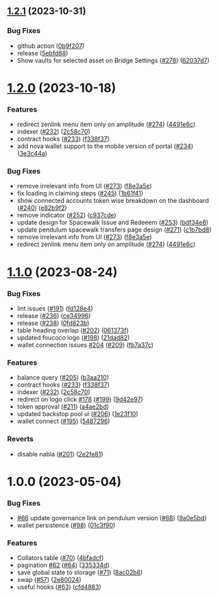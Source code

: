 ## [1.2.1](https://github.com/pendulum-chain/portal/compare/v1.2.0...v1.2.1) (2023-10-31)


### Bug Fixes

* github action ([0b9f207](https://github.com/pendulum-chain/portal/commit/0b9f20798f4f33b7a97ae674f460b7b3dfcde8c0))
* release ([5ebfd88](https://github.com/pendulum-chain/portal/commit/5ebfd88596580307633e3c3dc10d3360f43be8e5))
* Show vaults for selected asset on Bridge Settings ([#278](https://github.com/pendulum-chain/portal/issues/278)) ([62037d7](https://github.com/pendulum-chain/portal/commit/62037d77cf7bd31c9be1cf9ce0c7d03c831ac90e))

# [1.2.0](https://github.com/pendulum-chain/portal/compare/v1.1.2...v1.2.0) (2023-10-18)


### Features

* redirect zenlink menu item only on amplitude ([#274](https://github.com/pendulum-chain/portal/issues/274)) ([4491e6c](https://github.com/pendulum-chain/portal/commit/4491e6cdf1af0a73e8419396f36b8f217c08f818))
* indexer ([#232](https://github.com/pendulum-chain/portal/issues/232))  ([2c58c70](https://github.com/pendulum-chain/portal/pull/275/commits/2c58c70))
* contract hooks ([#233](https://github.com/pendulum-chain/portal/issues/233))  ([f338f37](https://github.com/pendulum-chain/portal/pull/275/commits/f338f37))
* add nova wallet support to the mobile version of portal ([#234](https://github.com/pendulum-chain/portal/issues/234)) ([3e3c44a](https://github.com/pendulum-chain/portal/pull/275/commits/3e3c44a))

### Bug Fixes


* remove irrelevant info from UI ([#273](https://github.com/pendulum-chain/portal/issues/273)) ([f8e3a5e](https://github.com/pendulum-chain/portal/commit/f8e3a5ede3483e8b0b5f9c4a6009358844e655b9))
* fix loading in claiming steps ([#245](https://github.com/pendulum-chain/portal/issues/245)) ([1b61f41](https://github.com/pendulum-chain/portal/pull/275/commits/1b61f41))
* show connected accounts token wise breakdown on the dashboard ([#240](https://github.com/pendulum-chain/portal/issues/240))  ([e82b9f2](https://github.com/pendulum-chain/portal/pull/275/commits/e82b9f2))
* remove indicator ([#252](https://github.com/pendulum-chain/portal/issues/252)) ([c937cde](https://github.com/pendulum-chain/portal/pull/275/commits/c937cde))
* update design for Spacewalk Issue and Redeeem ([#253](https://github.com/pendulum-chain/portal/issues/253))  ([bdf34e8](https://github.com/pendulum-chain/portal/pull/275/commits/bdf34e8))
* update pendulum spacewalk transfers page design ([#271](https://github.com/pendulum-chain/portal/issues/271))  ([c1b7bd8](https://github.com/pendulum-chain/portal/pull/275/commits/c1b7bd8))
* remove irrelevant info from UI ([#273](https://github.com/pendulum-chain/portal/issues/273))  ([f8e3a5e](https://github.com/pendulum-chain/portal/pull/275/commits/f8e3a5e))
* redirect zenlink menu item only on amplitude ([#274](https://github.com/pendulum-chain/portal/issues/274))  ([4491e6c](https://github.com/pendulum-chain/portal/pull/275/commits/4491e6c))


# [1.1.0](https://github.com/pendulum-chain/portal/compare/v1.0.0...v1.1.0) (2023-08-24)


### Bug Fixes

* lint issues ([#191](https://github.com/pendulum-chain/portal/issues/191)) ([fd128e4](https://github.com/pendulum-chain/portal/commit/fd128e4a9558bba3286b449f17cd6f32ad272755))
* release ([#236](https://github.com/pendulum-chain/portal/issues/236)) ([ce34996](https://github.com/pendulum-chain/portal/commit/ce34996ee4b4f8860e8802672a71ebceb74f4f28))
* release ([#238](https://github.com/pendulum-chain/portal/issues/238)) ([0fd823b](https://github.com/pendulum-chain/portal/commit/0fd823b1da8d348933b3f0d4d64dc2225b570039))
* table heading overlap ([#202](https://github.com/pendulum-chain/portal/issues/202)) ([061373f](https://github.com/pendulum-chain/portal/commit/061373f22c32a48091be668ffb6ac59c8f4e4c10))
* updated foucoco logo ([#198](https://github.com/pendulum-chain/portal/issues/198)) ([21dad82](https://github.com/pendulum-chain/portal/commit/21dad8288119f88168a0a82f422f7c53dd0c943a))
* wallet connection issues [#204](https://github.com/pendulum-chain/portal/issues/204) ([#209](https://github.com/pendulum-chain/portal/issues/209)) ([fb7a37c](https://github.com/pendulum-chain/portal/commit/fb7a37cc893bc00a6bfb2085d17cc4dcdae4dfe4))


### Features

* balance query ([#205](https://github.com/pendulum-chain/portal/issues/205)) ([b3aa210](https://github.com/pendulum-chain/portal/commit/b3aa210ff0d57cc16482931d0d7184efc2db5b41))
* contract hooks ([#233](https://github.com/pendulum-chain/portal/issues/233)) ([f338f37](https://github.com/pendulum-chain/portal/commit/f338f375ff4698173d45ca2b10aa3ef2949798fc))
* indexer ([#232](https://github.com/pendulum-chain/portal/issues/232)) ([2c58c70](https://github.com/pendulum-chain/portal/commit/2c58c70a31261f4d787961f47621e9210ce5489d))
* redirect on logo click  [#178](https://github.com/pendulum-chain/portal/issues/178) ([#199](https://github.com/pendulum-chain/portal/issues/199)) ([9d42e97](https://github.com/pendulum-chain/portal/commit/9d42e9797fec8b89c1115f7091cf384971df3832))
* token approval ([#211](https://github.com/pendulum-chain/portal/issues/211)) ([a4ae2bd](https://github.com/pendulum-chain/portal/commit/a4ae2bd4fbab8812d4695eb76247c9e2035908bb))
* updated backstop pool ui ([#206](https://github.com/pendulum-chain/portal/issues/206)) ([1e23f10](https://github.com/pendulum-chain/portal/commit/1e23f103cae7be2d702c52aa7958e2e6b9b460f2))
* wallet connect ([#195](https://github.com/pendulum-chain/portal/issues/195)) ([5487296](https://github.com/pendulum-chain/portal/commit/5487296487c2cc52047993b5baa3e4f6e783e192))


### Reverts

* disable nabla ([#201](https://github.com/pendulum-chain/portal/issues/201)) ([2e2fe81](https://github.com/pendulum-chain/portal/commit/2e2fe8160c8a2b57a13b1f431cc2c1be887dad8c))

# 1.0.0 (2023-05-04)


### Bug Fixes

* [#66](https://github.com/pendulum-chain/portal/issues/66) update governance link on pendulum version ([#68](https://github.com/pendulum-chain/portal/issues/68)) ([9a0e5bd](https://github.com/pendulum-chain/portal/commit/9a0e5bdd282e0cfca5836d0a61c2eeb24ae580b6))
* wallet persistence ([#98](https://github.com/pendulum-chain/portal/issues/98)) ([01c3f90](https://github.com/pendulum-chain/portal/commit/01c3f90738890bc39ad3e48fe9e68f539a39b285))


### Features

* Collators table ([#70](https://github.com/pendulum-chain/portal/issues/70)) ([4bfadcf](https://github.com/pendulum-chain/portal/commit/4bfadcfa85222342e1334f29d74bf44032d5bb23))
* pagination [#62](https://github.com/pendulum-chain/portal/issues/62) ([#64](https://github.com/pendulum-chain/portal/issues/64)) ([335334d](https://github.com/pendulum-chain/portal/commit/335334d2b9f65fb40b8c63ec3f2a2ea2b62f2ac9))
* save global state to storage ([#71](https://github.com/pendulum-chain/portal/issues/71)) ([8ac02b8](https://github.com/pendulum-chain/portal/commit/8ac02b841fdbd12cf8582c15f77180ddd9e93d7c))
* swap ([#57](https://github.com/pendulum-chain/portal/issues/57)) ([2e80024](https://github.com/pendulum-chain/portal/commit/2e80024efc34489fac79a37fa3abf630534d2d69))
* useful hooks ([#63](https://github.com/pendulum-chain/portal/issues/63)) ([cfd4883](https://github.com/pendulum-chain/portal/commit/cfd4883bb05c191f42bddac3ddc874c6f8b85368))
